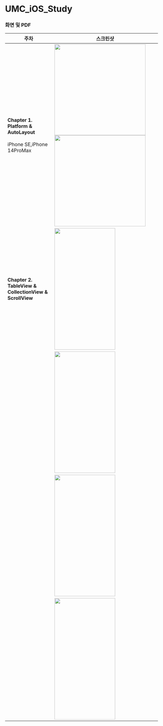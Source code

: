 # UMC_iOS_Study


### 화면 및 PDF

| 주차          | 스크린샷                                       | 
|-------------|--------------------------------------------|
| **Chapter 1.<br>  Platform & AutoLayout** <br><br> iPhone SE,iPhone 14ProMax| <img src="https://github.com/dami0806/UMC_iOS_Study/assets/85047035/6115bf92-1b03-4a02-9eca-7504bfe0d465" width="300">  <img src="https://github.com/dami0806/UMC_iOS_Study/assets/85047035/aac23c15-a757-4def-9b4a-4e358d24512e" width="300" > |
| **Chapter 2.<br>  TableView & CollectionView & ScrollView**  | <img src="" width="200" height="400">|
|    | <img src="" width="200" height="400"> |
|    | <img src="" width="200" height="400"> |
|    | <img src="" width="200" height="400"> |


